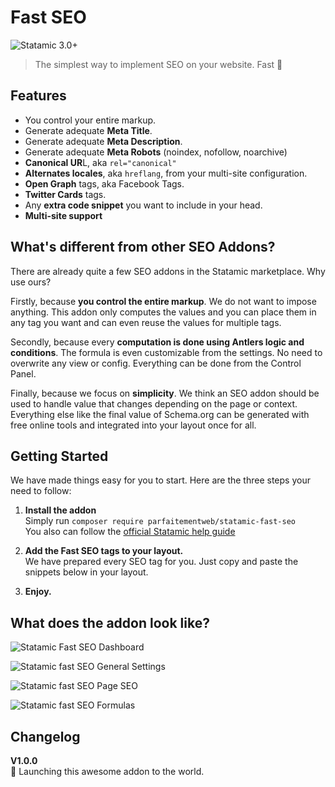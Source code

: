 # Fast SEO

![Statamic 3.0+](https://img.shields.io/badge/Statamic-3.0+-FF269E?style=for-the-badge&link=https://statamic.com)
> The simplest way to implement SEO on your website. Fast 🎸

## Features
- You control your entire markup.
- Generate adequate **Meta Title**.
- Generate adequate **Meta Description**.
- Generate adequate **Meta Robots** (noindex, nofollow, noarchive)
- **Canonical UR**L, aka `rel="canonical"`
- **Alternates locales**, aka `hreflang`, from your multi-site configuration.
- **Open Graph** tags, aka Facebook Tags.
- **Twitter Cards** tags.
- Any **extra code snippet** you want to include in your head.
- **Multi-site support**

## What's different from other SEO Addons?
There are already quite a few SEO addons in the Statamic marketplace. Why use ours?    

Firstly, because **you control the entire markup**. We do not want to impose anything. This addon only computes the values and you can place them in any tag you want and can even reuse the values for multiple tags.

Secondly, because every **computation is done using Antlers logic and conditions**. The formula is even customizable from the settings. No need to overwrite any view or config. Everything can be done from the Control Panel.

Finally, because we focus on **simplicity**. We think an SEO addon should be used to handle value that changes depending on the page or context. Everything else like the final value of Schema.org can be generated with free online tools and integrated into your layout once for all.

## Getting Started

We have made things easy for you to start. Here are the three steps your need to follow:

1. **Install the addon**  
   Simply run `composer require parfaitementweb/statamic-fast-seo`  
   You also can follow the [official Statamic help guide](https://statamic.dev/addons#installing-addons)


2. **Add the Fast SEO tags to your layout.**  
   We have prepared every SEO tag for you. Just copy and paste the snippets below in your layout.


3. **Enjoy.**

## What does the addon look like?

![Statamic Fast SEO Dashboard](https://parfaitementweb.com/statamic/statamic-fast-seo/statamic-fast-seo-dashboard.png)

![Statamic fast SEO General Settings](https://parfaitementweb.com/statamic/statamic-fast-seo/statamic-fast-seo-general-settings.png)

![Statamic fast SEO Page SEO](https://parfaitementweb.com/statamic/statamic-fast-seo/statamic-fast-seo-page-seo.png)

![Statamic fast SEO Formulas](https://parfaitementweb.com/statamic/statamic-fast-seo/statamic-fast-seo-formulas.png)

## Changelog

**V1.0.0**  
🚀 Launching this awesome addon to the world.
